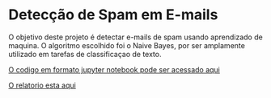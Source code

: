 # Detecção de Spam em E-mails

O objetivo deste projeto é detectar e-mails de spam usando aprendizado de maquina. O algoritmo escolhido
foi o Naive Bayes, por ser amplamente utilizado em tarefas de classificaçao de texto.

 <p><a href="https://github.com/rodfloripa/Prova_Senior/blob/main/prova-Senior.ipynb">O codigo em formato jupyter notebook pode ser acessado aqui</a></p> 

<p><a href="https://github.com/rodfloripa/Prova_Senior/blob/main/SeniorLabs-Prova-2.pdf">O relatorio esta aqui</a></p> 
